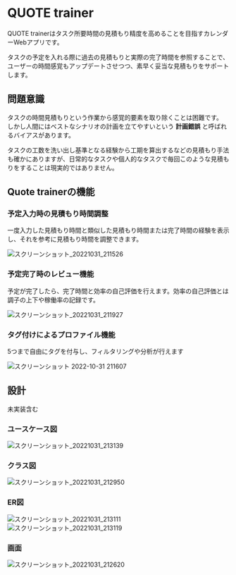 # QUOTE trainer

QUOTE trainerはタスク所要時間の見積もり精度を高めることを目指すカレンダーWebアプリです。

タスクの予定を入れる際に過去の見積もりと実際の完了時間を参照することで、ユーザーの時間感覚もアップデートさせつつ、素早く妥当な見積もりをサポートします。

## 問題意識
タスクの時間見積もりという作業から感覚的要素を取り除くことは困難です。
しかし人間にはベストなシナリオの計画を立てやすいという **計画錯誤** と呼ばれるバイアスがあります。

タスクの工数を洗い出し基準となる経験から工期を算出するなどの見積もり手法も確かにありますが、日常的なタスクや個人的なタスクで毎回このような見積もりをすることは現実的ではありません。

## Quote trainerの機能
### 予定入力時の見積もり時間調整
一度入力した見積もり時間と類似した見積もり時間または完了時間の経験を表示し、それを参考に見積もり時間を調整できます。

![スクリーンショット_20221031_211526](https://user-images.githubusercontent.com/38975435/199005953-b15c0ba0-c739-4a49-ac31-16556c09b886.png)

### 予定完了時のレビュー機能
予定が完了したら、完了時間と効率の自己評価を行えます。効率の自己評価とは調子の上下や稼働率の記録です。

![スクリーンショット_20221031_211927](https://user-images.githubusercontent.com/38975435/199006367-a03640d8-022a-4af9-a50e-fbecafdf39b8.png)


### タグ付けによるプロファイル機能
5つまで自由にタグを付与し、フィルタリングや分析が行えます

![スクリーンショット 2022-10-31 211607](https://user-images.githubusercontent.com/38975435/199006426-2696e120-43cd-44bb-b3b9-de234a6ed217.png)


## 設計
未実装含む
### ユースケース図
![スクリーンショット_20221031_213139](https://user-images.githubusercontent.com/38975435/199008465-93a94e22-c3b1-414b-b3dc-ffa0e45691d4.png)

### クラス図
![スクリーンショット_20221031_212950](https://user-images.githubusercontent.com/38975435/199008493-e88f265f-bd21-4968-86e9-97fd0069bf93.png)

### ER図
![スクリーンショット_20221031_213111](https://user-images.githubusercontent.com/38975435/199008535-eaf8f6e6-0553-4352-8f82-d4d1526641b1.png)
![スクリーンショット_20221031_213119](https://user-images.githubusercontent.com/38975435/199008540-76ad31a9-a26f-4bb9-8764-8848176ff8cf.png)


### 画面
![スクリーンショット_20221031_212620](https://user-images.githubusercontent.com/38975435/199007515-e7fa3bb6-363c-46aa-9219-7fca32d9b5e8.png)

